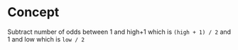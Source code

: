 # Concept
Subtract number of odds between 1 and high+1 which is `(high + 1) / 2` and 1 and low which is `low / 2`
​